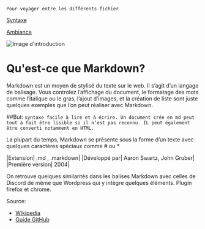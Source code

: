 ```
Pour voyager entre les différents fichier
```

[Syntaxe](/Syntaxe.md)

[Ambiance](/ambiance.md)


![Image d'introduction](http://crueltobekind.fr/sites/all/themes/crueltobekind/images/logo-intro.png)

# Qu'est-ce que Markdown?
Markdown est un moyen de stylisé du texte sur le web. Il s’agit d’un langage de balisage.
Vous controlez l’affichage du document, le formatage des mots comme l’italique ou le gras, l’ajout d’images, et la création de liste sont juste quelques exemples que l’on peut réaliser avec Markdown. 

##But:
``` syntaxe facile à lire et à écrire. Un document crée en md peut tout à fait être lisible si il n’est pas reconnu. IL peut également être converti notamment en HTML. ```

La plupart du temps, Markdown se présente sous la forme d’un texte avec quelques caractères spéciaux comme # ou *

|Extension| .md , .markdown|
|Développé par| Aaron Swartz, John Gruber|
|Première version| 2004|

On retrouve quelques similarités dans les balises Markdown avec celles de Discord de même que Wordpress qui y intègre quelques éléments.
Plugin firefox et chrome.


Source:

* [Wikipedia](https://fr.wikipedia.org/wiki/Markdown)
* [Guide GitHub](https://guides.github.com/features/mastering-markdown/)
